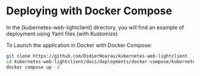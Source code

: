 # Deploying with Docker Compose

In the [kubernetes-web-lightclient] directory, you will find an example of deployment using Yaml files (with Kustomize)

To Launch the application in Docker with Docker Compose:

```bash
git clone https://github.com/DidierHoarau/kubernetes-web-lightclient
cd kubernetes-web-lightclient/docs/deployments/docker-compose/kubernetes-web-lightclient
docker compose up -d
```
